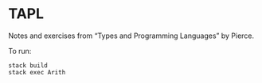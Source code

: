# TAPL
Notes and exercises from “Types and Programming Languages” by Pierce.

To run:

```
stack build
stack exec Arith
```
